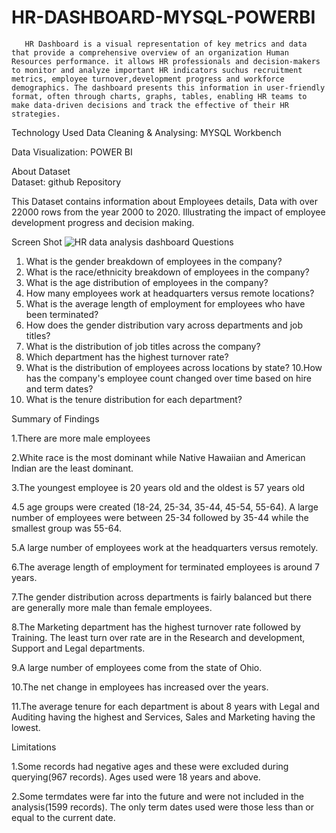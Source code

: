 # HR-DASHBOARD-MYSQL-POWERBI

       HR Dashboard is a visual representation of key metrics and data that provide a comprehensive overview of an organization Human Resources performance. it allows HR professionals and decision-makers to monitor and analyze important HR indicators suchus recruitment metrics, employee turnover,development progress and workforce demographics. The dashboard presents this information in user-friendly format, often through charts, graphs, tables, enabling HR teams to make data-driven decisions and track the effective of their HR strategies.

Technology Used
 Data Cleaning & Analysing: MYSQL Workbench
 
 Data Visualization: POWER BI

About Dataset             
 Dataset: github Repository
 
 This Dataset contains information about Employees details, Data with over 22000 rows from the year 2000 to 2020. Illustrating the impact of employee development progress and decision making.

Screen Shot
         ![HR data analysis dashboard](https://github.com/SRIDHAR-BASKARAN/HR-DASHBOARD-MYSQL-POWERBI/assets/142026057/b00fe232-f8b6-45e5-bad1-a8abe768dc15)
Questions
  1. What is the gender breakdown of employees in the company?
  2. What is the race/ethnicity breakdown of employees in the company?
  3. What is the age distribution of employees in the company?
  4. How many employees work at headquarters versus remote locations?
  5. What is the average length of employment for employees who have been terminated?
  6. How does the gender distribution vary across departments and job titles?
  7. What is the distribution of job titles across the company?
  8. Which department has the highest turnover rate?
  9. What is the distribution of employees across locations by state?
  10.How has the company's employee count changed over time based on hire and term dates?
  11. What is the tenure distribution for each department?

Summary of Findings
 
   1.There are more male employees

   2.White race is the most dominant while Native Hawaiian and American Indian are the least dominant.

   3.The youngest employee is 20 years old and the oldest is 57 years old

   4.5 age groups were created (18-24, 25-34, 35-44, 45-54, 55-64). A large number of employees were between 25-34 followed by 35-44 while the smallest group was 55-64.

   5.A large number of employees work at the headquarters versus remotely.

   6.The average length of employment for terminated employees is around 7 years.

   7.The gender distribution across departments is fairly balanced but there are generally more male than female employees.

   8.The Marketing department has the highest turnover rate followed by Training. The least turn over rate are in the Research and development, Support and Legal departments.

   9.A large number of employees come from the state of Ohio.

   10.The net change in employees has increased over the years.

   11.The average tenure for each department is about 8 years with Legal and Auditing having the highest and Services, Sales and Marketing having the lowest.

Limitations
   
 1.Some records had negative ages and these were excluded during querying(967 records). Ages used were 18 years and above.

 2.Some termdates were far into the future and were not included in the analysis(1599 records). The only term dates used were those less than or equal to the current date.
          
